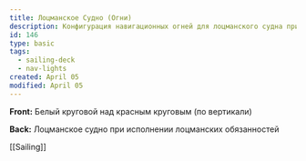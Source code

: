 ```yaml
---
title: Лоцманское Судно (Огни)
description: Конфигурация навигационных огней для лоцманского судна при исполнении обязанностей
id: 146
type: basic
tags:
  - sailing-deck
  - nav-lights
created: April 05
modified: April 05
---
```

**Front:**
Белый круговой над красным круговым (по вертикали)

**Back:**
Лоцманское судно при исполнении лоцманских обязанностей

[[Sailing]] 